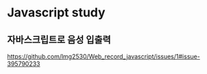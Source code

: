# Javascript study
## 자바스크립트로 음성 입출력
https://github.com/lmg2530/Web_record_javascript/issues/1#issue-395790233
